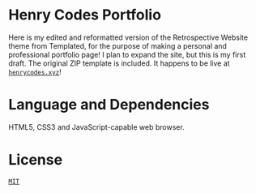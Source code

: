 # Henry Codes Portfolio
Here is my edited and reformatted version of the Retrospective Website theme from Templated, for the purpose of making a personal and professional portfolio page! I plan to expand the site, but this is my first draft. The original ZIP template is included.
It happens to be live at [`henrycodes.xyz`](https://henrycodes.xyz/)!

# Language and Dependencies
HTML5, CSS3 and JavaScript-capable web browser.

# License
[`MIT`](LICENSE)
